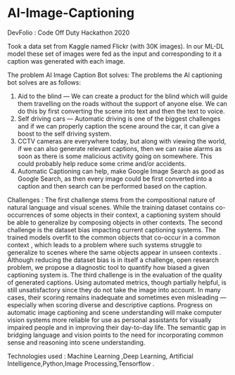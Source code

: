 # AI-Image-Captioning
DevFolio : Code Off Duty Hackathon 2020




Took a data set from Kaggle named Flickr (with 30K images). In our ML-DL model these set of images were fed as the input and corresponding to it a caption was generated with each image.

The problem AI Image Caption Bot solves:
The problems the AI captioning bot solves are as follows:
1) Aid to the blind — We can create a product for the blind which will guide them travelling on the roads without the support of anyone else. We can do this by first converting the scene into text and then the text to voice.
2) Self driving cars — Automatic driving is one of the biggest challenges and if we can properly caption the scene around the car, it can give a boost to the self driving system.
3) CCTV cameras are everywhere today, but along with viewing the world, if we can also generate relevant captions, then we can raise alarms as soon as there is some malicious activity going on somewhere. This could probably help reduce some crime and/or accidents.
4) Automatic Captioning can help, make Google Image Search as good as Google Search, as then every image could be first converted into a caption and then search can be performed based on the caption.

Challenges :
The first challenge stems from the compositional nature of natural language and visual scenes. While the training dataset contains co-occurrences of some objects in their context, a captioning system should be able to generalize by composing objects in other contexts.
The second challenge is the dataset bias impacting current captioning systems. The trained models overfit to the common objects that co-occur in a common context , which leads to a problem where such systems struggle to generalize to scenes where the same objects appear in unseen contexts . Although reducing the dataset bias is in itself a challenge, open research problem, we propose a diagnostic tool to quantify how biased a given captioning system is.
The third challenge is in the evaluation of the quality of generated captions. Using automated metrics, though partially helpful, is still unsatisfactory since they do not take the image into account. In many cases, their scoring remains inadequate and sometimes even misleading — especially when scoring diverse and descriptive captions.
Progress on automatic image captioning and scene understanding will make computer vision systems more reliable for use as personal assistants for visually impaired people and in improving their day-to-day life. The semantic gap in bridging language and vision points to the need for incorporating common sense and reasoning into scene understanding.

Technologies used :
Machine Learning ,Deep Learning, Artificial Intelligence,Python,Image Processing,Tensorflow .
